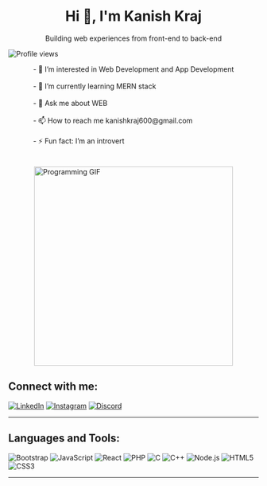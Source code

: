 <div align="center">

# Hi 👋, I'm Kanish Kraj

Building web experiences from front-end to back-end
</div>

![Profile views](https://komarev.com/ghpvc/?username=your-username&label=Profile%20views&color=0e75b6&style=flat)

<div style="display: flex; flex-wrap: wrap; align-items: center; justify-content: center; gap: 20px;">

  <div style="max-width: 500px;">
      - 👀 I’m interested in Web Development and App Development <br/> <br/>
      - 🌱 I’m currently learning MERN stack <br/> <br/>
      - 💬 Ask me about WEB  <br/> <br/>
      - 📫 How to reach me kanishkraj600@gmail.com <br/> <br/>
      - ⚡ Fun fact: I’m an introvert  <br/> <br/>
  </div>

  <div>
      <img src="https://camo.githubusercontent.com/5119ee303e5e49cdf23def653b737bede0da49a859a34714d62d9ab518afbbb2/68747470733a2f2f63646e2e6472696262626c652e636f6d2f75736572732f313136323037372f73637265656e73686f74732f333834383931342f70726f6772616d6d65722e676966" alt="Programming GIF" style="max-width: 100%; height: auto;" width="400"/>
  </div>

</div>


## Connect with me:

[![LinkedIn](https://img.shields.io/badge/LinkedIn-0A66C2?style=for-the-badge&logo=linkedin&logoColor=white)]([https://www.linkedin.com/in/your-profile](https://www.linkedin.com/in/kanishk-raj-1a6345226/))
[![Instagram](https://img.shields.io/badge/Instagram-E4405F?style=for-the-badge&logo=instagram&logoColor=white)](https://instagram.com/its_your_kanishk_here)
[![Discord](https://img.shields.io/badge/Discord-5865F2?style=for-the-badge&logo=discord&logoColor=white)](https://discord.com/users/your-id)

---

## Languages and Tools:

![Bootstrap](https://img.shields.io/badge/Bootstrap-563D7C?style=flat&logo=bootstrap&logoColor=white)
![JavaScript](https://img.shields.io/badge/JavaScript-F7DF1E?style=flat&logo=javascript&logoColor=black)
![React](https://img.shields.io/badge/React-61DAFB?style=flat&logo=react&logoColor=black)
![PHP](https://img.shields.io/badge/PHP-777BB4?style=flat&logo=php&logoColor=white)
![C](https://img.shields.io/badge/C-A8B9CC?style=flat&logo=c&logoColor=black)
![C++](https://img.shields.io/badge/C++-00599C?style=flat&logo=cplusplus&logoColor=white)
![Node.js](https://img.shields.io/badge/Node.js-339933?style=flat&logo=node.js&logoColor=white)
![HTML5](https://img.shields.io/badge/HTML5-E34F26?style=flat&logo=html5&logoColor=white)
![CSS3](https://img.shields.io/badge/CSS3-1572B6?style=flat&logo=css3&logoColor=white)


---


